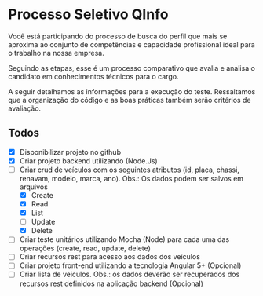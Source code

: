 # Processo Seletivo QInfo

Você está participando do processo de busca do perfil que mais se aproxima ao conjunto de competências e capacidade profissional ideal para o trabalho na nossa empresa.

Seguindo as etapas, esse é um processo comparativo que avalia e analisa o candidato em conhecimentos técnicos para o cargo.

A seguir detalhamos as informações para a execução  do teste. Ressaltamos que a organização do código e as boas práticas também serão critérios de avaliação.

## Todos

- [x] Disponibilizar projeto no github
- [x] Criar projeto backend utilizando (Node.Js)
- [ ] Criar crud de veículos com os seguintes atributos (id, placa, chassi, renavam, modelo, marca, ano). Obs.: Os dados podem ser salvos em arquivos
	- [x] Create
	- [x] Read
	- [x] List
	- [ ] Update
	- [x] Delete
- [ ] Criar teste unitários utilizando Mocha (Node) para cada uma das operações (create, read, update, delete)
- [ ] Criar recursos rest para acesso aos dados dos veículos
- [ ] Criar projeto front-end utilizando a tecnologia Angular 5+ (Opcional)
- [ ] Criar lista de veiculos. Obs.: os dados deverão ser recuperados dos recursos rest definidos na aplicação backend (Opcional)
